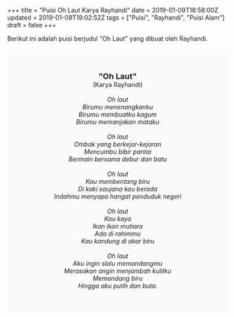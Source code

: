 +++
title = "Puisi Oh Laut Karya Rayhandi"
date = 2019-01-09T18:58:00Z
updated = 2019-01-09T19:02:52Z
tags = ["Puisi", "Rayhandi", "Puisi Alam"]
draft = false
+++

<div dir="ltr" style="text-align: left;" trbidi="on"><div style="text-align: justify;">Berikut ini adalah puisi berjudul "Oh Laut" yang dibuat oleh Rayhandi.</div><br /><div style="background: #FAFAFA; font-size: 14px; height: auto; margin: 0 auto; padding: 50px; text-align: center; width: auto;"><span style="font-size: 18px;"><b>"Oh Laut"</b></span><br />(Karya Rayhandi)<br /><br /><i>Oh laut<br />Birumu menenangkanku<br />Birumu membuatku kagum<br />Birumu memanjakan mataku<br /><br />Oh laut<br />Ombak yang berkejar-kejaran<br />Mencumbu bibir pantai<br />Bermain bersama debur dan batu<br /><br />Oh laut<br />Kau membentang biru<br />Di kaki saujana kau berada<br />Indahmu menyapa hangat penduduk negeri<br /><br />Oh laut<br />Kau kaya<br />Ikan ikan mutiara<br />Ada di rahimmu<br />Kau kandung di akar biru<br /><br />Oh laut<br />Aku ingin slalu memandangmu<br />Merasakan angin menjambah kulitku<br />Memandang biru<br />Hingga aku putih dan buta.<br /></i> </div></div>

